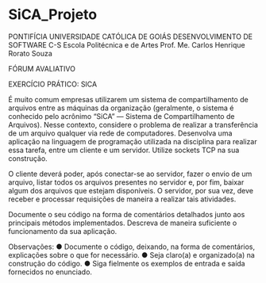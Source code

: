 # SiCA_Projeto

PONTIFÍCIA UNIVERSIDADE CATÓLICA DE GOIÁS
DESENVOLVIMENTO DE SOFTWARE C-S
Escola Politécnica e de Artes
Prof. Me. Carlos Henrique Rorato Souza

FÓRUM AVALIATIVO

EXERCÍCIO PRÁTICO: SICA

É muito comum empresas utilizarem um sistema de compartilhamento de arquivos entre as máquinas da organização (geralmente, o sistema é conhecido pelo acrônimo “SiCA” — Sistema de Compartilhamento de Arquivos). Nesse contexto, considere o problema de realizar a transferência de um arquivo qualquer via rede de computadores. Desenvolva uma aplicação na linguagem de programação utilizada na disciplina para realizar essa tarefa, entre um cliente e um servidor. Utilize sockets TCP na sua construção.

O cliente deverá poder, após conectar-se ao servidor, fazer o envio de um arquivo, listar todos os arquivos presentes no servidor e, por fim, baixar algum dos arquivos que estejam disponíveis. O servidor, por sua vez, deve receber e processar requisições de maneira a realizar tais atividades.

Documente o seu código na forma de comentários detalhados junto aos principais métodos implementados. Descreva de maneira suficiente o funcionamento da sua aplicação.

Observações:
●​ Documente o código, deixando, na forma de comentários, explicações sobre o que for necessário.
●​ Seja claro(a) e organizado(a) na construção do código.
●​ Siga fielmente os exemplos de entrada e saída fornecidos no enunciado.